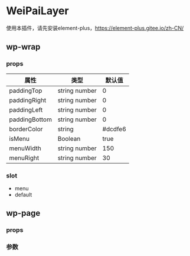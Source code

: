 # WeiPaiLayer
使用本插件，请先安装element-plus，https://element-plus.gitee.io/zh-CN/

## wp-wrap
### props

| 属性     | 类型            | 默认值 | 
|--------|---------------|-----|
| paddingTop | string number | 0 |
| paddingRight | string number | 0 |
| paddingLeft | string number | 0 |
| paddingBottom | string number | 0 |
| borderColor | string        | #dcdfe6 | 
| isMenu | Boolean       | true | 
|menuWidth| string number | 150 |
|menuRight| string number | 30 |

### slot
* menu
* default

## wp-page
### props
#### 
### 参数
